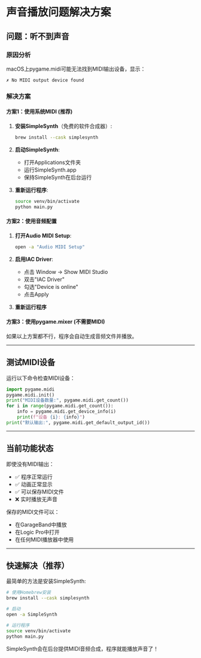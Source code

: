 # 声音播放问题解决方案

## 问题：听不到声音

### 原因分析

macOS上pygame.midi可能无法找到MIDI输出设备，显示：
```
✗ No MIDI output device found
```

### 解决方案

#### 方案1：使用系统MIDI (推荐)

1. **安装SimpleSynth**（免费的软件合成器）:
   ```bash
   brew install --cask simplesynth
   ```

2. **启动SimpleSynth**:
   - 打开Applications文件夹
   - 运行SimpleSynth.app
   - 保持SimpleSynth在后台运行

3. **重新运行程序**:
   ```bash
   source venv/bin/activate
   python main.py
   ```

#### 方案2：使用音频配置

1. **打开Audio MIDI Setup**:
   ```bash
   open -a "Audio MIDI Setup"
   ```

2. **启用IAC Driver**:
   - 点击 Window → Show MIDI Studio
   - 双击"IAC Driver"
   - 勾选"Device is online"
   - 点击Apply

3. **重新运行程序**

#### 方案3：使用pygame.mixer (不需要MIDI)

如果以上方案都不行，程序会自动生成音频文件并播放。

---

## 测试MIDI设备

运行以下命令检查MIDI设备：

```python
import pygame.midi
pygame.midi.init()
print("MIDI设备数量:", pygame.midi.get_count())
for i in range(pygame.midi.get_count()):
    info = pygame.midi.get_device_info(i)
    print(f"设备 {i}: {info}")
print("默认输出:", pygame.midi.get_default_output_id())
```

---

## 当前功能状态

即使没有MIDI输出：
- ✅ 程序正常运行
- ✅ 动画正常显示
- ✅ 可以保存MIDI文件
- ❌ 实时播放无声音

保存的MIDI文件可以：
- 在GarageBand中播放
- 在Logic Pro中打开
- 在任何MIDI播放器中使用

---

## 快速解决（推荐）

最简单的方法是安装SimpleSynth:

```bash
# 使用Homebrew安装
brew install --cask simplesynth

# 启动
open -a SimpleSynth

# 运行程序
source venv/bin/activate
python main.py
```

SimpleSynth会在后台提供MIDI音频合成，程序就能播放声音了！
